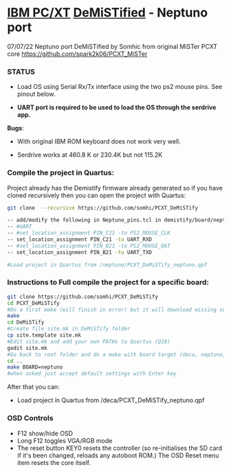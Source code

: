 # [IBM PC/XT](https://en.wikipedia.org/wiki/IBM_Personal_Computer_XT)  [DeMiSTified](https://github.com/robinsonb5/DeMiSTify)  - Neptuno port

07/07/22 Neptuno port DeMiSTified by Somhic from original MiSTer PCXT core  https://github.com/spark2k06/PCXT_MiSTer

### STATUS

* Load OS using Serial Rx/Tx interface using the two ps2 mouse pins.  See pinout below.

* **UART port is required to be used to load the OS through the serdrive app.**

**Bugs**:

* With original IBM ROM  keyboard does not work very well.

* Serdrive works at 460.8 K or 230.4K but not 115.2K

  

### Compile the project in Quartus:

Project already has the Demistify firmware already generated so if you have cloned recursively then you can open the project with Quartus:

```sh
git clone  --recursive https://github.com/somhi/PCXT_DeMiSTify

-- add/modify the following in Neptuno_pins.tcl in demistify/board/neptuno
-- #UART
-- #set_location_assignment PIN_C21 -to PS2_MOUSE_CLK
-- set_location_assignment PIN_C21 -to UART_RXD
-- #set_location_assignment PIN_B21 -to PS2_MOUSE_DAT
-- set_location_assignment PIN_B21 -to UART_TXD

#Load project in Quartus from /neptuno/PCXT_DeMiSTify_neptuno.qpf
```



### Instructions to Full compile the project for a specific board:

```sh
git clone https://github.com/somhi/PCXT_DeMiSTify
cd PCXT_DeMiSTify
#Do a first make (will finish in error) but it will download missing submodules 
make
cd DeMiSTify
#Create file site.mk in DeMiSTify folder 
cp site.template site.mk
#Edit site.mk and add your own PATHs to Quartus (Q18)
gedit site.mk
#Go back to root folder and do a make with board target (deca, neptuno, uareloaded, atlas_cyc). If not specified it will compile for all targets.
cd ..
make BOARD=neptuno
#when asked just accept default settings with Enter key
```

After that you can:

* Load project in Quartus from /deca/PCXT_DeMiSTify_neptuno.qpf



### OSD Controls

* F12 show/hide OSD 
* Long F12 toggles VGA/RGB mode
* The reset button KEY0 resets the controller (so re-initialises the SD card if it's been changed, reloads any autoboot ROM.) The OSD Reset menu item resets the core itself.

